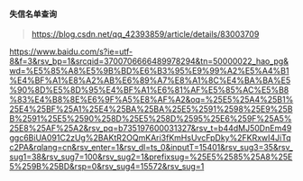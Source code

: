 #### 失信名单查询

> https://blog.csdn.net/qq_42393859/article/details/83003709

https://www.baidu.com/s?ie=utf-8&f=3&rsv_bp=1&srcqid=3700706666489978294&tn=50000022_hao_pg&wd=%E5%85%A8%E5%9B%BD%E6%B3%95%E9%99%A2%E5%A4%B1%E4%BF%A1%E8%A2%AB%E6%89%A7%E8%A1%8C%E4%BA%BA%E5%90%8D%E5%8D%95%E4%BF%A1%E6%81%AF%E5%85%AC%E5%B8%83%E4%B8%8E%E6%9F%A5%E8%AF%A2&oq=%25E5%25A4%25B1%25E4%25BF%25A1%25E4%25BA%25BA%25E5%2591%2598%25E9%25BB%2591%25E5%2590%258D%25E5%258D%2595%25E6%259F%25A5%25E8%25AF%25A2&rsv_pq=b735197600031327&rsv_t=b44dMJ50DnEm49ggc6BiUA091C2zUg%2BAKtR2OQmKAri3fKmHsUvcFpDky%2FKRxwI4JiTqc2PA&rqlang=cn&rsv_enter=1&rsv_dl=ts_0&inputT=15401&rsv_sug3=35&rsv_sug1=38&rsv_sug7=100&rsv_sug2=1&prefixsug=%25E5%2585%25A8%25E5%259B%25BD&rsp=0&rsv_sug4=15572&rsv_sug=1
